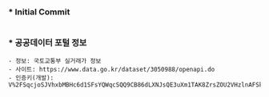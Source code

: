 ### * **Initial Commit**
#
### * **공공데이터 포털 정보**
    - 정보: 국토교통부 실거래가 정보
    - 사이트: https://www.data.go.kr/dataset/3050988/openapi.do
    - 인증키(개발): V%2FSqcjoSJVhxbMBHc6d1SFsYQWqcSQQ9CB86dLXNJsQE3uXm1TAK8ZrsZOU2VHzlnAFSk5R537PLjS5LhUEqYA%3D%3D